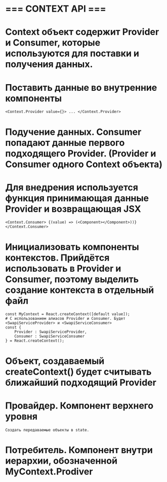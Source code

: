 

# === CONTEXT API === #

# Context объект содержит Provider и Consumer, которые используются для поставки и получения данных.
# Поставить данные во внутренние компоненты
    <Context.Provider value={}> ... </Context.Provider>

# Подучение данных. Consumer попадают данные первого подходящего Provider. (Provider и Consumer одного Context объекта)
# Для внедрения используется функция принимающая данные Provider и возвращающая JSX
    <Context.Consumer> {(value) => (<Component></Component>))} </Context.Consumer> 

# Инициализовать компоненты контекстов. Прийдётся использовать в Provider и Consumer, поэтому выделить создание контекста в отдельный файл
    const MyContext = React.createContext([default value]);
    # С использованием алиасов Provider и Consumer. Будет <SwapiServiceProvider> и <SwapiServiceConsumer>
    const {
        Provider : SwapiServiceProvider,
        Consumer : SwapiServiceConsumer
    } = React.createContext();
# Объект, создаваемый createContext() будет считывать ближайший подходящий Provider 

# Провайдер. Компонент верхнего уровня
    Создать передаваемые объекты в state.
    
# Потребитель. Компонент внутри иерархии, обозначенной MyContext.Prodiver
    
